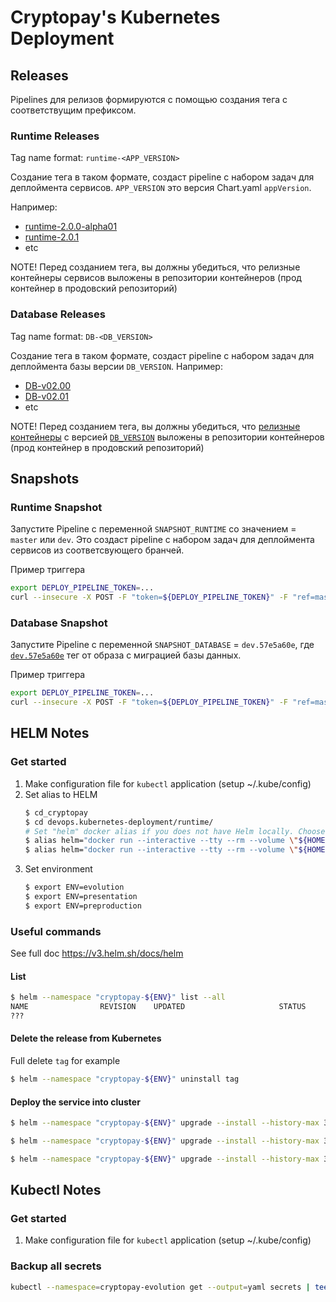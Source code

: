 # Cryptopay's Kubernetes Deployment

## Releases

Pipelines для релизов формируются с помощью создания тега с соответствущим префиксом.

### Runtime Releases

Tag name format: `runtime-<APP_VERSION>`

Создание тега в таком формате, создаст pipeline с набором задач для деплоймента сервисов. `APP_VERSION` это версия Chart.yaml `appVersion`.

Например:
* [runtime-2.0.0-alpha01](https://gitlab.wnb:28443/cryptopay/devops/kubernetes-deployment/-/tags/runtime-2.0.0-alpha01)
* [runtime-2.0.1](https://gitlab.wnb:28443/cryptopay/devops/kubernetes-deployment/-/tags/runtime-2.0.1)
* etc

NOTE! Перед созданием тега, вы должны убедиться, что релизные контейнеры сервисов выложены в репозитории контейнеров (прод контейнер в продовский репозиторий)

### Database Releases

Tag name format: `DB-<DB_VERSION>`

Создание тега в таком формате, создаст pipeline с набором задач для деплоймента базы версии `DB_VERSION`.
Например:
* [DB-v02.00](https://gitlab.wnb:28443/cryptopay/devops/kubernetes-deployment/-/tags/database-v02.00)
* [DB-v02.01](https://gitlab.wnb:28443/cryptopay/devops/kubernetes-deployment/-/tags/database-v02.01)
* etc

NOTE! Перед созданием тега, вы должны убедиться, что [релизные контейнеры](https://gitlab.wnb:28443/cryptopay/database/pipelines) с версией [`DB_VERSION`](https://gitlab.wnb:28443/cryptopay/database/-/tags) выложены в репозитории контейнеров (прод контейнер в продовский репозиторий)

## Snapshots

### Runtime Snapshot

Запустите Pipeline с переменной `SNAPSHOT_RUNTIME` со значением = `master` или `dev`. Это создаст pipeline с набором задач для деплоймента сервисов из соответсвующего бранчей.

Пример триггера
```bash
export DEPLOY_PIPELINE_TOKEN=...
curl --insecure -X POST -F "token=${DEPLOY_PIPELINE_TOKEN}" -F "ref=master" -F "variables[SNAPSHOT_RUNTIME]=dev" https://gitlab.wnb:28443/api/v4/projects/684/trigger/pipeline
```
### Database Snapshot

Запустите Pipeline с переменной `SNAPSHOT_DATABASE` = `dev.57e5a60e`, где [`dev.57e5a60e`](https://gitlab.wnb:28443/cryptopay/database/pipelines) тег от образа с миграцией базы данных.

Пример триггера
```bash
export DEPLOY_PIPELINE_TOKEN=...
curl --insecure -X POST -F "token=${DEPLOY_PIPELINE_TOKEN}" -F "ref=master" -F "variables[SNAPSHOT_DATABASE]=dev.57e5a60e" https://gitlab.wnb:28443/api/v4/projects/684/trigger/pipeline
```


## HELM Notes

### Get started
1. Make configuration file for `kubectl` application (setup ~/.kube/config)
1. Set alias to HELM
	```bash
	$ cd_cryptopay
	$ cd devops.kubernetes-deployment/runtime/
	# Set "helm" docker alias if you does not have Helm locally. Choose one of following:
	$ alias helm="docker run --interactive --tty --rm --volume \"${HOME}/.kube/config:/root/.kube/config\" --volume \"$(pwd):/apps\" --entrypoint /usr/bin/helm harbor.infra.kube/infra/helm:3"
	$ alias helm="docker run --interactive --tty --rm --volume \"${HOME}/.kube/config:/root/.kube/config\" --volume \"$(pwd):/apps\" alpine/helm:3.2.0"
	```
1. Set environment
	```bash
	$ export ENV=evolution
	$ export ENV=presentation
	$ export ENV=preproduction
	```
### Useful commands
See full doc https://v3.helm.sh/docs/helm

#### List
```bash
$ helm --namespace "cryptopay-${ENV}" list --all
NAME             	REVISION	UPDATED                 	STATUS  	CHART                  	APP VERSION	NAMESPACE
???
```

#### Delete the release from Kubernetes
Full delete `tag` for example
```bash
$ helm --namespace "cryptopay-${ENV}" uninstall tag
```

#### Deploy the service into cluster
```bash
$ helm --namespace "cryptopay-${ENV}" upgrade --install --history-max 3 --values "values-base.yaml" --values "values.${ENV}.yaml" tag .
```

```bash
$ helm --namespace "cryptopay-${ENV}" upgrade --install --history-max 3 --values "values-base.yaml" --values "values.${ENV}.yaml" --set "application.api.tag=master" tag .
```

```bash
$ helm --namespace "cryptopay-${ENV}" upgrade --install --history-max 3 --values "values-base.yaml" --values "values.${ENV}.yaml" --set "application.processing.tag=master" --set "application.api.tag=master" tag .
```


## Kubectl Notes

### Get started
1. Make configuration file for `kubectl` application (setup ~/.kube/config)

### Backup all secrets

```bash
kubectl --namespace=cryptopay-evolution get --output=yaml secrets | tee bakup-cryptopay-evolution-secrets.yaml
```
